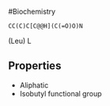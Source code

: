 #Biochemistry
```smiles
CC(C)C[C@@H](C(=O)O)N
```
(Leu) L
## Properties
* Aliphatic
* Isobutyl functional group